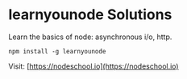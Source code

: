 # learnyounode Solutions
Learn the basics of node: asynchronous i/o, http.

```
npm install -g learnyounode
```

Visit: [https://nodeschool.io](https://nodeschool.io)